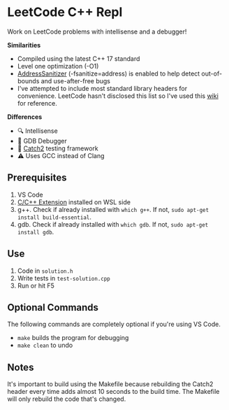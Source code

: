 # LeetCode C++ Repl

Work on LeetCode problems with intellisense and a debugger!

**Similarities**
- Compiled using the latest C++ 17 standard
- Level one optimization (-O1)
- [AddressSanitizer](https://github.com/google/sanitizers/wiki/AddressSanitizer) (-fsanitize=address) is enabled to help detect out-of-bounds and use-after-free bugs
- I've attempted to include most standard library headers for convenience. LeetCode hasn't disclosed this list so I've used this [wiki](https://en.wikipedia.org/wiki/C%2B%2B_Standard_Library#Standard_headers) for reference.

**Differences**
- 🔍 Intellisense
- 🐛 GDB Debugger
- 🧪 [Catch2](https://github.com/catchorg/Catch2) testing framework
- ⚠ Uses GCC instead of Clang

## Prerequisites
1. VS Code
2. [C/C++ Extension](https://marketplace.visualstudio.com/items?itemName=ms-vscode.cpptools) installed on WSL side
3. g++. Check if already installed with `which g++`. If not, `sudo apt-get install build-essential`.
4. gdb. Check if already installed with `which gdb`. If not, `sudo apt-get install gdb`.

## Use
1. Code in `solution.h`
2. Write tests in `test-solution.cpp`
3. Run or hit <kdb>F5</kdb>

## Optional Commands
The following commands are completely optional if you're using VS Code.
- `make` builds the program for debugging
- `make clean` to undo

## Notes
It's important to build using the Makefile because rebuilding the Catch2 header every time adds almost 10 seconds to the build time. The Makefile will only rebuild the code that's changed.